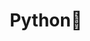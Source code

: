 ---
title: "Python📌" # 카테고리 이름
layout: category
permalink: /categories/python/ # url
author_profile: true
taxonomy: Python
sidebar:
    nav: "categories"
---